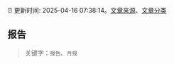 :alarm_clock: 更新时间: 2025-04-16 07:38:14。[文章来源](/README.md)、[文章分类](/TAGS.md)

## 报告


> 关键字：`报告`、`月报`



